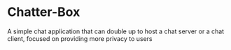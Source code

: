 # Chatter-Box
A simple chat application that can double up to host a chat server or a chat client, focused on providing more privacy to users
